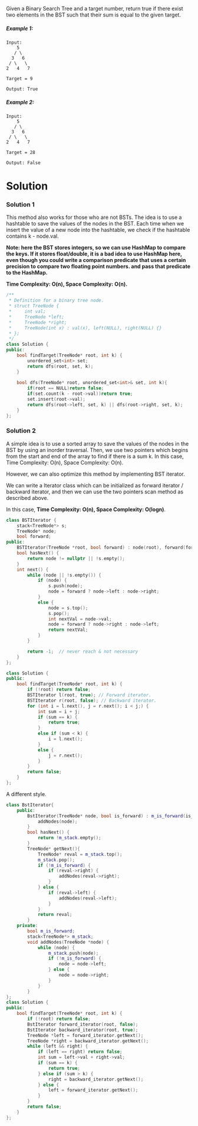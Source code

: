 Given a Binary Search Tree and a target number, return true if there exist two elements in the BST such that their sum is equal to the given target.

##### Example 1:

```
Input: 
    5
   / \
  3   6
 / \   \
2   4   7

Target = 9

Output: True
```

##### Example 2:

```
Input: 
    5
   / \
  3   6
 / \   \
2   4   7

Target = 28

Output: False
```

# Solution

### Solution 1
This method also works for those who are not BSTs. The idea is to use a hashtable to save the values of the nodes in the BST. Each time when we insert the value of a new node into the hashtable, we check if the hashtable contains k - node.val.

__Note: here the BST stores integers, so we can use HashMap to compare the keys. If it stores float/double, it is a bad idea to use HashMap here, even though you could write a comparison predicate that uses a certain precision to compare two floating point numbers. and pass that predicate to the HashMap.__

__Time Complexity: O(n), Space Complexity: O(n).__

```cpp
/**
 * Definition for a binary tree node.
 * struct TreeNode {
 *     int val;
 *     TreeNode *left;
 *     TreeNode *right;
 *     TreeNode(int x) : val(x), left(NULL), right(NULL) {}
 * };
 */
class Solution {
public:
    bool findTarget(TreeNode* root, int k) {
        unordered_set<int> set;
        return dfs(root, set, k);
    }
    
    bool dfs(TreeNode* root, unordered_set<int>& set, int k){
        if(root == NULL)return false;
        if(set.count(k - root->val))return true;
        set.insert(root->val);
        return dfs(root->left, set, k) || dfs(root->right, set, k);
    }
};
```

### Solution 2

A simple idea is to use a sorted array to save the values of the nodes in the BST by using an inorder traversal. Then, we use two pointers which begins from the start and end of the array to find if there is a sum k. In this case, Time Complexity: O(n), Space Complexity: O(n).

However, we can also optimize this method by implementing BST iterator.

We can write a Iterator class which can be initialized as forward iterator / backward iterator, and then we can use the two pointers scan method as described above.

In this case, __Time Complexity: O(n), Space Complexity: O(logn)__.

```cpp
class BSTIterator {
    stack<TreeNode*> s;
    TreeNode* node;
    bool forward;
public:
    BSTIterator(TreeNode *root, bool forward) : node(root), forward(forward) {};
    bool hasNext() {
        return node != nullptr || !s.empty();
    }
    int next() {
        while (node || !s.empty()) {
            if (node) {
                s.push(node);
                node = forward ? node->left : node->right;
            }
            else {
                node = s.top();
                s.pop();
                int nextVal = node->val;
                node = forward ? node->right : node->left;
                return nextVal;
            }
        }

        return -1;  // never reach & not necessary
    }
};

class Solution {
public:
    bool findTarget(TreeNode* root, int k) {
        if (!root) return false;
        BSTIterator l(root, true); // Forward iterator.
        BSTIterator r(root, false); // Backward iterator.
        for (int i = l.next(), j = r.next(); i < j;) {
            int sum = i + j;
            if (sum == k) {
                return true;
            }
            else if (sum < k) {
                i = l.next();
            }
            else {
                j = r.next();
            }
        }
        return false;
    }
};
```

A different style.

```cpp
class BstIterator{
    public:
        BstIterator(TreeNode* node, bool is_forward) : m_is_forward(is_forward) {
            addNodes(node);
        }
        bool hasNext() {
            return !m_stack.empty();
        }
        TreeNode* getNext(){
            TreeNode* reval = m_stack.top();
            m_stack.pop();
            if (!m_is_forward) {
                if (reval->right) {
                    addNodes(reval->right);
                }
            } else {
                if (reval->left) {
                    addNodes(reval->left);
                }
            }
            return reval;
        }
    private:
        bool m_is_forward;
        stack<TreeNode*> m_stack;
        void addNodes(TreeNode *node) {
            while (node) {
                m_stack.push(node);
                if (!m_is_forward) {
                    node = node->left;
                } else {
                    node = node->right;
                }
            }
        }
};
class Solution {
public:
    bool findTarget(TreeNode* root, int k) {
        if (!root) return false;
        BstIterator forward_iterator(root, false);
        BstIterator backward_iterator(root, true);
        TreeNode *left = forward_iterator.getNext();
        TreeNode *right = backward_iterator.getNext();
        while (left && right) {
            if (left == right) return false;
            int sum = left->val + right->val;
            if (sum == k) {
                return true;
            } else if (sum > k) {
                right = backward_iterator.getNext();
            } else {
                left = forward_iterator.getNext();
            }
        }
        return false;
    }
};
```

